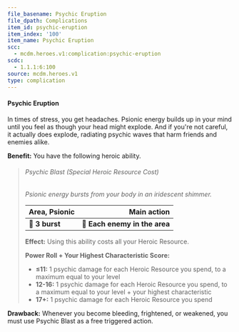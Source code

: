 ```yaml
---
file_basename: Psychic Eruption
file_dpath: Complications
item_id: psychic-eruption
item_index: '100'
item_name: Psychic Eruption
scc:
  - mcdm.heroes.v1:complication:psychic-eruption
scdc:
  - 1.1.1:6:100
source: mcdm.heroes.v1
type: complication
---
```


#### Psychic Eruption

In times of stress, you get headaches. Psionic energy builds up in your mind until you feel as though your head might explode. And if you're not careful, it actually does explode, radiating psychic waves that harm friends and enemies alike.

**Benefit:** You have the following heroic ability.

<!-- -->
> ###### Psychic Blast (Special Heroic Resource Cost)
>
> *Psionic energy bursts from your body in an iridescent shimmer.*
>
> | **Area, Psionic** |               **Main action** |
> | ----------------- | ----------------------------: |
> | **📏 3 burst**    | **🎯 Each enemy in the area** |
>
> **Effect:** Using this ability costs all your Heroic Resource.
>
> **Power Roll + Your Highest Characteristic Score:**
>
> - **≤11:** 1 psychic damage for each Heroic Resource you spend, to a maximum equal to your level
> - **12-16:** 1 psychic damage for each Heroic Resource you spend, to a maximum equal to your level + your highest characteristic
> - **17+:** 1 psychic damage for each Heroic Resource you spend

**Drawback:** Whenever you become bleeding, frightened, or weakened, you must use Psychic Blast as a free triggered action.

